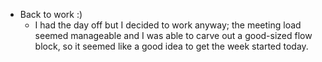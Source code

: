 - Back to work :)
  - I had the day off but I decided to work anyway; the meeting load seemed manageable and I was able to carve out a good-sized flow block, so it seemed like a good idea to get the week started today.
